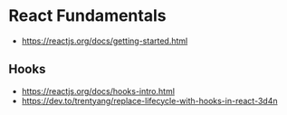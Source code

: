 # React Fundamentals
- https://reactjs.org/docs/getting-started.html

## Hooks
- https://reactjs.org/docs/hooks-intro.html  
- https://dev.to/trentyang/replace-lifecycle-with-hooks-in-react-3d4n
